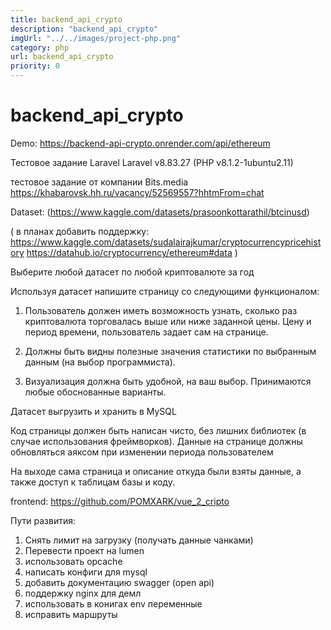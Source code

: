 ```yaml
---
title: backend_api_crypto
description: "backend_api_crypto"
imgUrl: "../../images/project-php.png"
category: php
url: backend_api_crypto
priority: 0
---
```


# backend_api_crypto

Demo: https://backend-api-crypto.onrender.com/api/ethereum

Тестовое задание Laravel
Laravel v8.83.27 (PHP v8.1.2-1ubuntu2.11)

тестовое задание от компании Bits.media
https://khabarovsk.hh.ru/vacancy/52569557?hhtmFrom=chat

Dataset: (https://www.kaggle.com/datasets/prasoonkottarathil/btcinusd)

(
    в планах добавить поддержку:
    https://www.kaggle.com/datasets/sudalairajkumar/cryptocurrencypricehistory
    https://datahub.io/cryptocurrency/ethereum#data
)

Выберите любой датасет по любой криптовалюте за год

Используя датасет напишите страницу со следующими функционалом:



1. Пользователь должен иметь возможность узнать, сколько раз криптовалюта торговалась выше или ниже заданной цены. Цену и период времени, пользователь задает сам на странице.

2. Должны быть видны полезные значения статистики по выбранным данным (на выбор программиста).

3. Визуализация должна быть удобной, на ваш выбор. Принимаются любые обоснованные варианты.



Датасет выгрузить и хранить в MySQL

Код страницы должен быть написан чисто, без лишних библиотек (в случае использования фреймворков). Данные на странице должны обновляться аяксом при изменении периода пользователем

На выходе сама страница и описание откуда были взяты данные, а также доступ к таблицам базы и коду. 

frontend: https://github.com/POMXARK/vue_2_cripto

Пути развития:
1. Снять лимит на загрузку (получать данные чанками)
2. Перевести проект на lumen
3. использовать opcache
4. написать конфиги для mysql
5. добавить документацию swagger (open api)
6. поддержку nginx для демл
7. использовать в конигах env переменные
8. исправить маршруты

